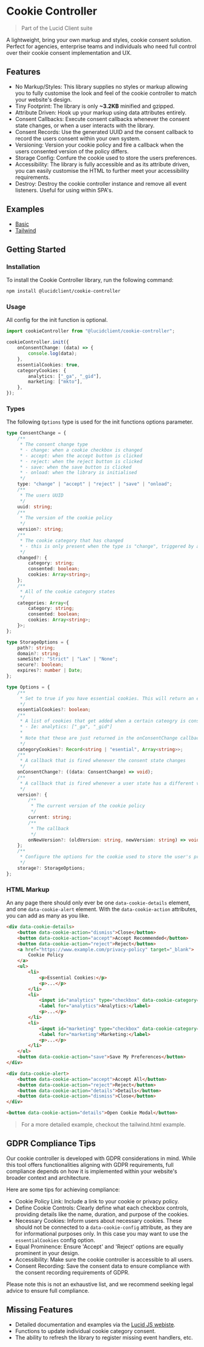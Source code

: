 # Cookie Controller

> Part of the Lucid Client suite

A lightweight, bring your own markup and styles, cookie consent solution. Perfect for agencies, enterprise teams and individuals who need full control over their cookie consent implementation and UX.

## Features

- No Markup/Styles: This library supplies no styles or markup allowing you to fully customise the look and feel of the cookie controller to match your website's design.
- Tiny Footprint: The library is only **~3.2KB** minified and gzipped.
- Attribute Driven: Hook up your markup using data attributes entirely.
- Consent Callbacks: Execute consent callbacks whenever the consent state changes, or when a user interacts with the library.
- Consent Records: Use the generated UUID and the consent callback to record the users consent within your own system.
- Versioning: Version your cookie policy and fire a callback when the users consented version of the policy differs.
- Storage Config: Confure the cookie used to store the users preferences.
- Accessibility: The library is fully accessible and as its attribute driven, you can easily customise the HTML to further meet your accessibility requirements.
- Destroy: Destroy the cookie controller instance and remove all event listeners. Useful for using within SPA's.

## Examples

- [Basic](https://github.com/ProtoDigitalUK/lucid_client/blob/master/packages/cookie-controller/examples/basic.html)
- [Tailwind](https://github.com/ProtoDigitalUK/lucid_client/blob/master/packages/cookie-controller/examples/tailwind.html)

## Getting Started

### Installation

To install the Cookie Controller library, run the following command:

```bash
npm install @lucidclient/cookie-controller
```

### Usage

All config for the init function is optional.

```typescript
import cookieController from "@lucidclient/cookie-controller";

cookieController.init({
    onConsentChange: (data) => {
        console.log(data);
    },
    essentialCookies: true,
    categoryCookies: {
        analytics: ["_ga", "_gid"],
        marketing: ["mkto"],
    },
});
```

### Types

The following `Options` type is used for the init functions options parameter.

```typescript
type ConsentChange = {
	/**
	 * The consent change type
	 * - change: when a cookie checkbox is changed
	 * - accept: when the accept button is clicked
	 * - reject: when the reject button is clicked
	 * - save: when the save button is clicked
	 * - onload: when the library is initialised
	 */
	type: "change" | "accept" | "reject" | "save" | "onload";
	/**
	 * The users UUID
	 */
	uuid: string;
	/**
	 * The version of the cookie policy
	 */
	version?: string;
	/**
	 * The cookie category that has changed
	 * - this is only present when the type is "change", triggered by a cookie checkbox change
	 */
	changed?: {
		category: string;
		consented: boolean;
		cookies: Array<string>;
	};
	/**
	 * All of the cookie category states
	 */
	categories: Array<{
		category: string;
		consented: boolean;
		cookies: Array<string>;
	}>;
};

type StorageOptions = {
	path?: string;
	domain?: string;
	sameSite?: "Strict" | "Lax" | "None";
	secure?: boolean;
	expires?: number | Date;
};

type Options = {
	/**
	 * Set to true if you have essential cookies. This will return an extra category item called "essential" in the categories array on the onConsentChange callback
	 */
	essentialCookies?: boolean;
	/**
	 * A list of cookies that get added when a certain cateogry is consented
	 * - Ie: analytics: ["_ga", "_gid"]
	 *
	 * Note that these are just returned in the onConsentChange callback, they are not added/removed from the users cookies
	 */
	categoryCookies?: Record<string | "esential", Array<string>>;
	/**
	 * A callback that is fired whenever the consent state changes
	 */
	onConsentChange?: ((data: ConsentChange) => void);
	/**
	 * A callback that is fired whenever a user state has a different version of the cookie policy to the current version
	 */
	version?: {
		/**
		 * The current version of the cookie policy
		 */
		current: string;
		/**
		 * The callback
		 */
		onNewVersion?: (oldVersion: string, newVersion: string) => void;
	};
	/**
	 * Configure the options for the cookie used to store the user's preferences
	 */
	storage?: StorageOptions;
};
```

### HTML Markup

An any page there should only ever be one `data-cookie-details` element, and one `data-cookie-alert` element. With the `data-cookie-action` attributes, you can add as many as you like.

```html
<div data-cookie-details>
    <button data-cookie-action="dismiss">Close</button>
    <button data-cookie-action="accept">Accept Recommended</button>
    <button data-cookie-action="reject">Reject</button>
    <a href="https://www.example.com/privacy-policy" target="_blank">
        Cookie Policy
    </a>
    <ul>
        <li>
            <p>Essential Cookies:</p>
            <p>...</p>
        </li>
        <li>
            <input id="analytics" type="checkbox" data-cookie-category="analytics" />
            <label for="analytics">Analytics:</label>
            <p>...</p>
        </li>
        <li>
            <input id="marketing" type="checkbox" data-cookie-category="marketing" />
            <label for="marketing">Marketing:</label>
            <p>...</p>
        </li>
    </ul>
    <button data-cookie-action="save">Save My Preferences</button>
</div>

<div data-cookie-alert>
    <button data-cookie-action="accept">Accept All</button>
    <button data-cookie-action="reject">Reject</button>
    <button data-cookie-action="details">Details</button>
    <button data-cookie-action="dismiss">Close</button>
</div>

<button data-cookie-action="details">Open Cookie Modal</button>
```

> For a more detailed example, checkout the tailwind.html example.

## GDPR Compliance Tips

Our cookie controller is developed with GDPR considerations in mind. While this tool offers functionalities aligning with GDPR requirements, full compliance depends on how it is implemented within your website's broader context and architecture.

Here are some tips for achieving compliance:

- Cookie Policy Link: Include a link to your cookie or privacy policy.
- Define Cookie Controls: Clearly define what each checkbox controls, providing details like the name, duration, and purpose of the cookies.
- Necessary Cookies: Inform users about necessary cookies. These should not be connected to a `data-cookie-config` attribute, as they are for informational purposes only. In this case you may want to use the `essentialCookies` config option.
- Equal Prominence: Ensure 'Accept' and 'Reject' options are equally prominent in your design.
- Accessibility: Make sure the cookie controller is accessible to all users.
- Consent Recording: Save the consent data to ensure compliance with the consent recording requirements of GDPR.

Please note this is not an exhaustive list, and we recommend seeking legal advice to ensure full compliance.

## Missing Features

- Detailed documentation and examples via the [Lucid JS webiste](https://lucidjs.build/cookie-controller).
- Functions to update individual cookie category consent.
- The ability to refresh the library to register missing event handlers, etc.